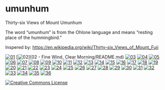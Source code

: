 # umunhum

Thirty-six Views of Mount Umunhum

The word “umunhum” is from the Ohlone language and means “resting place of the hummingbird.”

Inspered by: https://en.wikipedia.org/wiki/Thirty-six_Views_of_Mount_Fuji

[![01](https://upload.wikimedia.org/wikipedia/commons/thumb/0/0d/Great_Wave_off_Kanagawa2.jpg/290px-Great_Wave_off_Kanagawa2.jpg)](01%20-%20The%20Great%20Wave/README.md")
[![02](https://upload.wikimedia.org/wikipedia/commons/thumb/5/57/Red_Fuji_southern_wind_clear_morning.jpg/290px-Red_Fuji_southern_wind_clear_morning.jpg)](02 - Fine Wind, Clear Morning/README.md)
[![03](https://upload.wikimedia.org/wikipedia/commons/thumb/7/75/Lightnings_below_the_summit.jpg/290px-Lightnings_below_the_summit.jpg)](03/README.md)
[![04](https://upload.wikimedia.org/wikipedia/commons/thumb/8/80/Fuji_seen_through_the_Mannen_bridge_at_Fukagawa.jpg/290px-Fuji_seen_through_the_Mannen_bridge_at_Fukagawa.jpg)](04/README.md)
[![05](https://upload.wikimedia.org/wikipedia/commons/thumb/1/11/The_Fuji_seen_from_the_Mishima_pass.jpg/290px-The_Fuji_seen_from_the_Mishima_pass.jpg)](05/README.md)
[![06](https://upload.wikimedia.org/wikipedia/commons/thumb/c/cf/The_coast_of_seven_leages_in_Kamakura.jpg/290px-The_coast_of_seven_leages_in_Kamakura.jpg)](06/README.md)
[![07](https://upload.wikimedia.org/wikipedia/commons/thumb/6/63/Senju_in_the_Musachi_provimce.jpg/290px-Senju_in_the_Musachi_provimce.jpg)](07/README.md)
[![08](https://upload.wikimedia.org/wikipedia/commons/thumb/8/8f/Inume_pass_in_the_Kai_province.jpg/290px-Inume_pass_in_the_Kai_province.jpg)](08/README.md)
[![09](https://upload.wikimedia.org/wikipedia/commons/thumb/e/e5/Fujimi_Fuji_view_field_in_the_Owari_province.jpg/290px-Fujimi_Fuji_view_field_in_the_Owari_province.jpg)](09/README.md)
[![10](https://upload.wikimedia.org/wikipedia/commons/thumb/1/12/Ejiri_in_the_Suruga_province.jpg/290px-Ejiri_in_the_Suruga_province.jpg)](10/README.md)
[![11](https://upload.wikimedia.org/wikipedia/commons/thumb/d/d4/A_sketch_of_the_Mitsui_shop_in_Suruga_street_in_Edo.jpg/290px-A_sketch_of_the_Mitsui_shop_in_Suruga_street_in_Edo.jpg)](11/README.md)
[![12](https://upload.wikimedia.org/wikipedia/commons/thumb/2/25/Sunset_across_the_Ryogoku_bridge_from_the_bank_of_the_Sumida_river_at_Onmagayashi.jpg/290px-Sunset_across_the_Ryogoku_bridge_from_the_bank_of_the_Sumida_river_at_Onmagayashi.jpg)](12/README.md)
[![13](https://upload.wikimedia.org/wikipedia/commons/thumb/4/41/Sazai_hall_-_500_Rakan_temples.jpg/290px-Sazai_hall_-_500_Rakan_temples.jpg)](13/README.md)
[![14](https://upload.wikimedia.org/wikipedia/commons/thumb/0/0b/Tea_house_at_Koishikawa._The_morning_after_a_snowfall.jpg/290px-Tea_house_at_Koishikawa._The_morning_after_a_snowfall.jpg)](14/README.md)
[![15](https://upload.wikimedia.org/wikipedia/commons/thumb/f/fc/Shimomeguro.jpg/290px-Shimomeguro.jpg)](15/README.md)
[![16](https://upload.wikimedia.org/wikipedia/commons/thumb/3/3b/Watermill_at_Onden.jpg/290px-Watermill_at_Onden.jpg)](16/README.md)
[![17](https://upload.wikimedia.org/wikipedia/commons/thumb/4/45/Enoshima_in_the_Sagami_province.jpg/290px-Enoshima_in_the_Sagami_province.jpg)](17/README.md)
[![18](https://upload.wikimedia.org/wikipedia/commons/thumb/5/5a/Shore_of_Tago_Bay%2C_Ejiri_at_Tokaido.jpg/290px-Shore_of_Tago_Bay%2C_Ejiri_at_Tokaido.jpg)](18/README.md)
[![19](https://upload.wikimedia.org/wikipedia/commons/thumb/3/32/Yoshida_at_Tokaido.jpg/290px-Yoshida_at_Tokaido.jpg)](19/README.md)
[![20](https://upload.wikimedia.org/wikipedia/commons/thumb/a/a1/The_Kazusa_sea_route.jpg/290px-The_Kazusa_sea_route.jpg)](20/README.md)
[![21](https://upload.wikimedia.org/wikipedia/commons/thumb/5/52/Nihonbashi_bridge_in_Edo.jpg/290px-Nihonbashi_bridge_in_Edo.jpg)](21/README.md)
[![22](https://upload.wikimedia.org/wikipedia/commons/thumb/0/07/Village_of_Sekiya_at_Sumida_river.jpg/290px-Village_of_Sekiya_at_Sumida_river.jpg)](22/README.md)
[![23](https://upload.wikimedia.org/wikipedia/commons/thumb/5/56/Bay_of_Noboto.jpg/290px-Bay_of_Noboto.jpg)](23/README.md)
[![24](https://upload.wikimedia.org/wikipedia/commons/thumb/2/23/The_lake_of_Hakone_in_the_Segami_province.jpg/290px-The_lake_of_Hakone_in_the_Segami_province.jpg)](24/README.md)
[![25](https://upload.wikimedia.org/wikipedia/commons/thumb/4/4b/The_Fuji_reflects_in_Lake_Kawaguchi%2C_seen_from_the_Misaka_pass_in_the_Kai_province.jpg/290px-The_Fuji_reflects_in_Lake_Kawaguchi%2C_seen_from_the_Misaka_pass_in_the_Kai_province.jpg)](25/README.md)
[![26](https://upload.wikimedia.org/wikipedia/commons/thumb/2/2d/Hodogaya_on_the_Tokaido.jpg/290px-Hodogaya_on_the_Tokaido.jpg)](26/README.md)
[![27](https://upload.wikimedia.org/wikipedia/commons/thumb/7/79/Tama_river_in_the_Musashi_province.jpg/290px-Tama_river_in_the_Musashi_province.jpg)](27/README.md)
[![28](https://upload.wikimedia.org/wikipedia/commons/thumb/2/26/Asakusa_Honganji_temple_in_th_Eastern_capital.jpg/290px-Asakusa_Honganji_temple_in_th_Eastern_capital.jpg)](28/README.md)
[![29](https://upload.wikimedia.org/wikipedia/commons/thumb/c/cf/Tsukada_Island_in_the_Musashi_province.jpg/290px-Tsukada_Island_in_the_Musashi_province.jpg)](29/README.md)
[![30](https://upload.wikimedia.org/wikipedia/commons/thumb/7/73/Shichiri_beach_in_Sagami_province.jpg/290px-Shichiri_beach_in_Sagami_province.jpg)](30/README.md)
[![31](https://upload.wikimedia.org/wikipedia/commons/thumb/9/94/Umegawa_in_Sagami_province.jpg/290px-Umegawa_in_Sagami_province.jpg)](31/README.md)
[![32](https://upload.wikimedia.org/wikipedia/commons/thumb/f/fc/Kajikazawa_in_Kai_province.jpg/290px-Kajikazawa_in_Kai_province.jpg)](32/README.md)
[![33](https://upload.wikimedia.org/wikipedia/commons/thumb/8/8d/Mishima_pass_in_Kai_province.jpg/290px-Mishima_pass_in_Kai_province.jpg)](33/README.md)
[![34](https://upload.wikimedia.org/wikipedia/commons/thumb/9/94/The_Fuji_from_the_mountains_of_Totomi.jpg/290px-The_Fuji_from_the_mountains_of_Totomi.jpg)](34/README.md)
[![35](https://upload.wikimedia.org/wikipedia/commons/thumb/2/2b/Lake_Suwa_in_the_Shinano_province.jpg/290px-Lake_Suwa_in_the_Shinano_province.jpg)](35/README.md)
[![36](https://upload.wikimedia.org/wikipedia/commons/thumb/c/cc/Ushibori_in_the_Hitachi_province.jpg/290px-Ushibori_in_the_Hitachi_province.jpg)](36/README.md)

[![Creative Commons License](http://i.creativecommons.org/p/zero/1.0/88x31.png)](http://creativecommons.org/publicdomain/zero/1.0/)
